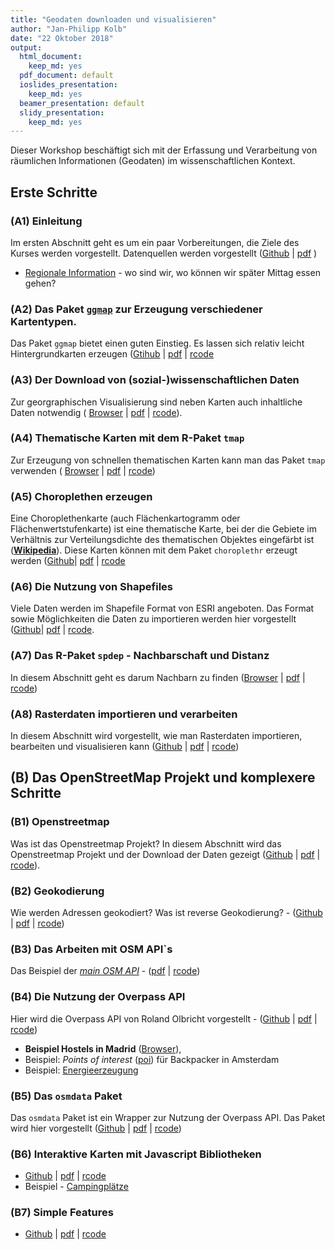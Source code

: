 ```yaml
---
title: "Geodaten downloaden und visualisieren"
author: "Jan-Philipp Kolb"
date: "22 Oktober 2018"
output:
  html_document: 
    keep_md: yes
  pdf_document: default
  ioslides_presentation:
    keep_md: yes
  beamer_presentation: default
  slidy_presentation:
    keep_md: yes
---
```





Dieser Workshop beschäftigt sich mit der Erfassung und Verarbeitung von räumlichen Informationen (Geodaten) im wissenschaftlichen Kontext.

## Erste Schritte


### __(A1) Einleitung__





Im ersten Abschnitt geht es um ein paar Vorbereitungen, die Ziele des Kurses werden vorgestellt. Datenquellen werden vorgestellt ([Github](https://github.com/Japhilko/geocourse/blob/master/slides/A1_Intro.md) | [pdf](https://github.com/Japhilko/geocourse/blob/master/slides/A1_Intro.pdf) )


- [Regionale Information](http://rpubs.com/Japhilko82/gesis_mannheim) - wo sind wir, wo können wir später Mittag essen gehen?

### __(A2) Das Paket [`ggmap`](http://journal.r-project.org/archive/2013-1/kahle-wickham.pdf)__ zur Erzeugung verschiedener Kartentypen. 

Das Paket `ggmap` bietet einen guten Einstieg. Es lassen sich relativ leicht Hintergrundkarten erzeugen ([Gtihub](https://github.com/Japhilko/geocourse/blob/master/slides/A2_ggmap.md) | [pdf](https://github.com/Japhilko/geocourse/blob/master/slides/ggmap.pdf ) | [rcode](https://github.com/Japhilko/geocourse/blob/master/slides/A2_ggmap.R)

### __(A3) Der Download von (sozial-)wissenschaftlichen Daten__

Zur georgraphischen Visualisierung sind neben Karten auch inhaltliche Daten notwendig ( [Browser](https://github.com/Japhilko/geocourse/blob/master/slides/A4_tmap.md) | [pdf](https://github.com/Japhilko/geocourse/blob/master/slides/A3_DataPUF.md) | [rcode](https://github.com/Japhilko/geocourse/blob/master/rcode/A3_DataPUF.R)).


### __(A4) Thematische Karten mit dem R-Paket `tmap`__

Zur Erzeugung von schnellen thematischen Karten kann man das Paket `tmap` verwenden ( [Browser](https://github.com/Japhilko/geocourse/blob/master/slides/A4_tmap.md) | 
[pdf](https://github.com/Japhilko/geocourse/blob/master/slides/A4_tmap.pdf) | [rcode](https://github.com/Japhilko/geocourse/blob/master/rcode/A4_tmap.R))


### __(A5) Choroplethen erzeugen__

Eine Choroplethenkarte (auch Flächenkartogramm oder Flächenwertstufenkarte) ist eine thematische Karte, bei der die Gebiete im Verhältnis zur Verteilungsdichte des thematischen Objektes eingefärbt ist ([**Wikipedia**](https://de.wikipedia.org/wiki/Choroplethenkarte)). Diese Karten können mit dem Paket `choroplethr` erzeugt werden ([Github](https://github.com/Japhilko/geocourse/blob/master/slides/A5_Choroplethen.md)| 
[pdf](https://github.com/Japhilko/geocourse/blob/master/slides/A5_Choroplethen.pdf) | [rcode](https://github.com/Japhilko/geocourse/blob/master/rcode/A5_Choroplethen.R)


### __(A6) Die Nutzung von Shapefiles__

Viele Daten werden im Shapefile Format von ESRI angeboten. Das Format sowie Möglichkeiten die Daten zu importieren werden hier vorgestellt ([Github](https://github.com/Japhilko/geocourse/blob/master/slides/A6_Shapefiles.md)| 
[pdf](https://github.com/Japhilko/geocourse/blob/master/slides/A6_Shapefiles.pdf) | [rcode](https://github.com/Japhilko/geocourse/blob/master/rcode/A6_Shapefiles.R).

<!--
- Aufgabe: [Zensus bnisse und Karte miteinander verbinden und einfärben](https://github.com/Japhilko/GeoData/blob/master/2017/tutorial/Aufgabe_Verbindung.Rmd)

- Aufgabe: [Deutschlands Gemeinden](https://github.com/Japhilko/GeoData/blob/master/2016/tutorial/Aufgabe_Zensus_Ergebnisse.md)
-->

### __(A7) Das R-Paket `spdep` - Nachbarschaft und Distanz__ 

In diesem Abschnitt geht es darum Nachbarn zu finden ([Browser](https://github.com/Japhilko/geocourse/blob/master/slides/A7_spdep.md) | [pdf](https://github.com/Japhilko/geocourse/blob/master/slides/A7_spdep.pdf) |
[rcode](https://github.com/Japhilko/geocourse/blob/master/rcode/A7_spdep.R))

### __(A8) Rasterdaten importieren und verarbeiten__

In diesem Abschnitt wird vorgestellt, wie man Rasterdaten importieren, bearbeiten und visualisieren kann ([Github](https://github.com/Japhilko/geocourse/blob/master/slides/A8_Rasterdaten.md) | [pdf](https://github.com/Japhilko/geocourse/blob/master/slides/A8_Rasterdaten.pdf) |
[rcode](https://github.com/Japhilko/geocourse/blob/master/rcode/A8_Rasterdaten.R))

## __(B) Das OpenStreetMap Projekt und komplexere Schritte__


###  __(B1) Openstreetmap__ 

Was ist das Openstreetmap Projekt? In diesem Abschnitt wird das Openstreetmap Projekt und der Download der Daten gezeigt ([Github](https://github.com/Japhilko/geocourse/blob/master/slides/B1_OpenStreetMap.md) | [pdf](https://github.com/Japhilko/geocourse/blob/master/slides/B1_OpenStreetMap.pdf) |
[rcode](https://github.com/Japhilko/geocourse/blob/master/rcode/B1_OpenStreetMap.R)).

### __(B2) Geokodierung__ 

Wie werden Adressen geokodiert? Was ist reverse Geokodierung? - ([Github](https://github.com/Japhilko/geocourse/blob/master/slides/B2_Geokodierung.md) | [pdf](https://github.com/Japhilko/geocourse/blob/master/slides/B2_Geokodierung.pdf) |
[rcode](https://github.com/Japhilko/geocourse/blob/master/rcode/B2_Geokodierung.R))


### __(B3) Das Arbeiten mit OSM API`s__

Das Beispiel der [*main OSM API*](https://github.com/Japhilko/geocourse/blob/master/slides/B3_osm_mainapi.md) - ([pdf](https://github.com/Japhilko/geocourse/blob/master/slides/B3_osm_mainapi.pdf) |
[rcode](https://github.com/Japhilko/geocourse/blob/master/rcode/B3_osm_mainapi.R))


### __(B4) Die Nutzung der Overpass API__

Hier wird die Overpass API von Roland Olbricht vorgestellt - ([Github](https://github.com/Japhilko/geocourse/blob/master/slides/B4_Overpass.md) | [pdf](https://github.com/Japhilko/geocourse/blob/master/slides/B2_Geokodierung.pdf) |
[rcode](https://github.com/Japhilko/geocourse/blob/master/rcode/B2_Geokodierung.R))

- **Beispiel Hostels in Madrid** ([Browser](https://github.com/Japhilko/GeoData/blob/master/2016/slides/Madrid_hostels.Rmd)),
- Beispiel: *Points of interest* ([poi](https://rpossib.wordpress.com/2015/09/15/points-of-interest-for-backpackers/)) für Backpacker in Amsterdam
- Beispiel: [Energieerzeugung](https://rpossib.wordpress.com/2015/11/20/use-openstreetmap-date/)



### __(B5) Das `osmdata` Paket__ 

Das `osmdata` Paket ist ein Wrapper zur Nutzung der Overpass API. Das Paket wird hier vorgestellt ([Github](https://github.com/Japhilko/geocourse/blob/master/slides/B5_osmdata.md) | [pdf](https://github.com/Japhilko/geocourse/blob/master/slides/B5_osmdata.pdf) |
[rcode](https://github.com/Japhilko/geocourse/blob/master/rcode/B5_osmdata.R))

### __(B6) Interaktive Karten mit Javascript Bibliotheken__ 

- [Github](https://github.com/Japhilko/geocourse/blob/master/slides/B6_using_javascript.md) | [pdf](https://github.com/Japhilko/geocourse/blob/master/slides/B6_using_javascript.pdf)
| [rcode](https://github.com/Japhilko/geocourse/blob/master/rcode/B6_using_javascript.R)
- Beispiel - [Campingplätze](http://rpubs.com/Japhilko82/Campsites)

<!--
## Räumliche Analysen/Statistik
-->

### __(B7) Simple Features__ 

- [Github](https://github.com/Japhilko/geocourse/blob/master/slides/B7_simplefeatures.md) | [pdf](https://github.com/Japhilko/geocourse/blob/master/slides/B7_simplefeatures.pdf)
| [rcode](https://github.com/Japhilko/geocourse/blob/master/rcode/B7_simplefeatures.R)


<!--
https://training.gesis.org/?site=pDetails&pID=0x2BD6733444514AEDAA955BC3754CA39C
-->
